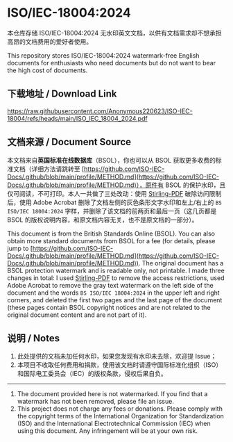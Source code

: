 # ISO/IEC-18004:2024

本仓库存储 ISO/IEC-18004:2024 无水印英文文档，以供有文档需求却不想承担高昂的文档费用的爱好者使用。

This repository stores ISO/IEC-18004:2024 watermark-free English documents for enthusiasts who need documents but do not want to bear the high cost of documents.

## 下载地址 / Download Link

https://raw.githubusercontent.com/Anonymous220623/ISO-IEC-18004/refs/heads/main/ISO_IEC_18004_2024.pdf

## 文档来源 / Document Source

本文档来自**英国标准在线数据库**（BSOL），你也可以从 BSOL 获取更多收费的标准文档（详细方法请跳转至 [https://github.com/ISO-IEC-Docs/.github/blob/main/profile/METHOD.md](https://github.com/ISO-IEC-Docs/.github/blob/main/profile/METHOD.md)），原件有 BSOL 的保护水印，且仅可阅读，不可打印。本人一共做了三处改动：使用 [Stirling-PDF](https://github.com/Stirling-Tools/Stirling-PDF) 破除访问限制后，使用 Adobe Acrobat 删除了文档左侧的灰色条形文字水印和左上/右上的 `BS ISO/IEC 18004:2024` 字样，并删除了该文档的前两页和最后一页（这几页都是 BSOL 的版权说明内容，和原文档内容无关，也不是原文档的一部分）。

This document is from the British Standards Online (BSOL). You can also obtain more standard documents from BSOL for a fee (for details, please jump to [https://github.com/ISO-IEC-Docs/.github/blob/main/profile/METHOD.md](https://github.com/ISO-IEC-Docs/.github/blob/main/profile/METHOD.md)). The original document has a BSOL protection watermark and is readable only, not printable. I made three changes in total: I used [Stirling-PDF](https://github.com/Stirling-Tools/Stirling-PDF) to remove the access restrictions, used Adobe Acrobat to remove the gray text watermark on the left side of the document and the words `BS ISO/IEC 18004:2024` in the upper left and right corners, and deleted the first two pages and the last page of the document (these pages contain BSOL copyright notices and are not related to the original document content and are not part of it).

## 说明 / Notes

1. 此处提供的文档未加任何水印，如果您发现有水印未去除，欢迎提 Issue；
2. 本项目不收取任何费用和捐款，使用该文档时请遵守国际标准化组织（ISO）和国际电工委员会（IEC）的版权条款，侵权后果自负。
---
1. The document provided here is not watermarked. If you find that a watermark has not been removed, please file an issue.
2. This project does not charge any fees or donations. Please comply with the copyright terms of the International Organization for Standardization (ISO) and the International Electrotechnical Commission (IEC) when using this document. Any infringement will be at your own risk.
